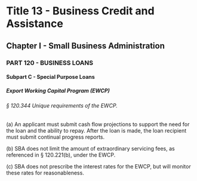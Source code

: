 
# Title 13 - Business Credit and Assistance
## Chapter I - Small Business Administration
### PART 120 - BUSINESS LOANS
#### Subpart C - Special Purpose Loans
##### Export Working Capital Program (EWCP)
###### § 120.344 Unique requirements of the EWCP.

(a) An applicant must submit cash flow projections to support the need for the loan and the ability to repay. After the loan is made, the loan recipient must submit continual progress reports.

(b) SBA does not limit the amount of extraordinary servicing fees, as referenced in § 120.221(b), under the EWCP.

(c) SBA does not prescribe the interest rates for the EWCP, but will monitor these rates for reasonableness.

